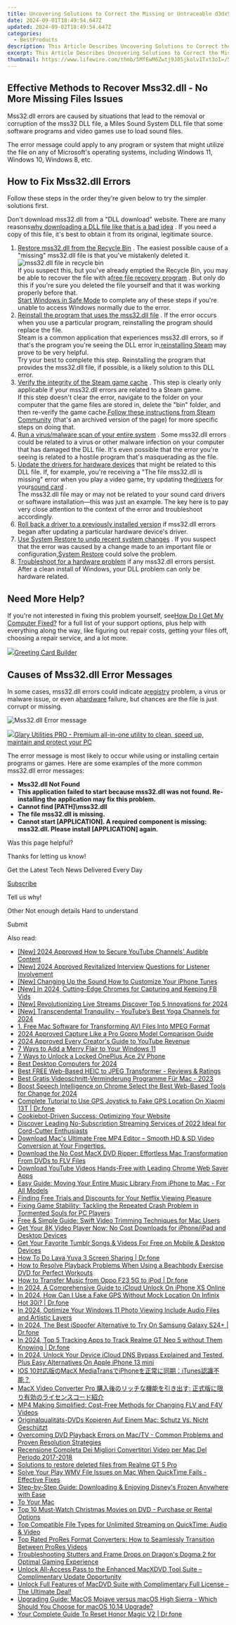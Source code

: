 ```yaml
---
title: Uncovering Solutions to Correct the Missing or Untraceable d3dx9_24.dll File Issue
date: 2024-09-01T18:49:54.647Z
updated: 2024-09-02T18:49:54.647Z
categories:
  - BestProducts
description: This Article Describes Uncovering Solutions to Correct the Missing or Untraceable d3dx9_24.dll File Issue
excerpt: This Article Describes Uncovering Solutions to Correct the Missing or Untraceable d3dx9_24.dll File Issue
thumbnail: https://www.lifewire.com/thmb/5MfEwM6Zwtj9J05jkolv1Txt3oI=/540x405/filters:no_upscale():max_bytes(150000):strip_icc():format(webp)/d3dx9_24-dll-error-message-a72e26e96946429abb7c821f2763b399.png
---
```


## Effective Methods to Recover Mss32.dll - No More Missing Files Issues
 Mss32.dll errors are caused by situations that lead to the removal or corruption of the mss32 DLL file, a Miles Sound System DLL file that some software programs and video games use to load sound files.  

 The error message could apply to any program or system that might utilize the file on any of Microsoft's operating systems, including Windows 11, Windows 10, Windows 8, etc.

## How to Fix Mss32.dll Errors

 Follow these steps in the order they're given below to try the simpler solutions first.

 Don't download mss32.dll from a "DLL download" website. There are many reasons[why downloading a DLL file like that is a bad idea](https://www.lifewire.com/important-reasons-not-to-download-dll-files-2624455) . If you need a copy of this file, it's best to obtain it from its original, legitimate source.

1. [Restore mss32.dll from the Recycle Bin](https://www.lifewire.com/how-to-restore-deleted-files-from-the-recycle-bin-2624515) . The easiest possible cause of a "missing" mss32.dll file is that you've mistakenly deleted it.  
![mss32.dll file in recycle bin](https://www.lifewire.com/thmb/BFreI6joymY1ydAOY-pM5YboEAU=/1500x0/filters:no_upscale():max_bytes(150000):strip_icc():format(webp)/mss32-dll-recycle-bin-restore-dcd0746c1f1a444c8cc4ca0999ab2820.png)  
 If you suspect this, but you've already emptied the Recycle Bin, you may be able to recover the file with a[free file recovery program](https://www.lifewire.com/free-data-recovery-software-tools-2622893) . But only do this if you're sure you deleted the file yourself and that it was working properly before that.  
[Start Windows in Safe Mode](https://www.lifewire.com/how-do-i-start-windows-in-safe-mode-2624480) to complete any of these steps if you're unable to access Windows normally due to the error.
2. [Reinstall the program that uses the mss32.dll file](https://www.lifewire.com/what-is-the-proper-way-to-reinstall-a-software-program-2624478) . If the error occurs when you use a particular program, reinstalling the program should replace the file.  
 Steam is a common application that experiences mss32.dll errors, so if that's the program you're seeing the DLL error in,[reinstalling Steam](https://store.steampowered.com/about/) may prove to be very helpful.  
 Try your best to complete this step. Reinstalling the program that provides the mss32.dll file, if possible, is a likely solution to this DLL error.
3. [Verify the integrity of the Steam game cache](https://help.steampowered.com/en/faqs/view/0C48-FCBD-DA71-93EB) . This step is clearly only applicable if your mss32.dll errors are related to a Steam game.  
 If this step doesn't clear the error, navigate to the folder on your computer that the game files are stored in, delete the "bin" folder, and then re-verify the game cache.[Follow these instructions from Steam Community](https://web.archive.org/web/20170603075515/http://forums.steampowered.com/forums/showpost.php?p=33249463&postcount=8) (that's an archived version of the page) for more specific steps on doing that.
4. [Run a virus/malware scan of your entire system](https://www.lifewire.com/properly-scan-your-computer-for-viruses-and-other-malware-2624526) . Some mss32.dll errors could be related to a virus or other malware infection on your computer that has damaged the DLL file. It's even possible that the error you're seeing is related to a hostile program that's masquerading as the file.
5. [Update the drivers for hardware devices](https://www.lifewire.com/how-to-update-drivers-in-windows-2619214) that might be related to this DLL file. If, for example, you're receiving a "The file mss32.dll is missing" error when you play a video game, try updating the[drivers](https://www.lifewire.com/what-is-a-device-driver-2625796) for your[sound card](https://www.lifewire.com/what-is-a-sound-card-2618160) .  
 The mss32.dll file may or may not be related to your sound card drivers or software installation—this was just an example. The key here is to pay very close attention to the context of the error and troubleshoot accordingly.
6. [Roll back a driver to a previously installed version](https://www.lifewire.com/how-to-roll-back-a-driver-in-windows-2619217) if mss32.dll errors began after updating a particular hardware device's driver.
7. [Use System Restore to undo recent system changes](https://www.lifewire.com/how-to-use-system-restore-in-windows-2626131) . If you suspect that the error was caused by a change made to an important file or configuration,[System Restore](https://www.lifewire.com/what-is-system-restore-2626022) could solve the problem.
8. [Troubleshoot for a hardware problem](https://www.lifewire.com/fix-a-dll-issue-caused-by-a-hardware-problem-2624493) if any mss32.dll errors persist. After a clean install of Windows, your DLL problem can only be hardware related.

## Need More Help?

 If you're not interested in fixing this problem yourself, see[How Do I Get My Computer Fixed?](https://www.lifewire.com/how-do-i-get-my-computer-fixed-2625167) for a full list of your support options, plus help with everything along the way, like figuring out repair costs, getting your files off, choosing a repair service, and a lot more.

<!-- affiliate ads begin -->
<a href="https://secure.2checkout.com/order/checkout.php?PRODS=2067133&QTY=1&AFFILIATE=108875&CART=1"><img src="https://www.pearlmountainsoft.com/n_img/product/gcb/banScrn.jpg" border="0">Greeting Card Builder</a>
<!-- affiliate ads end -->
## Causes of Mss32.dll Error Messages

 In some cases, mss32.dll errors could indicate a[registry](https://www.lifewire.com/windows-registry-2625992) problem, a virus or malware issue, or even a[hardware](https://www.lifewire.com/computer-hardware-2625895) failure, but chances are the file is just corrupt or missing.

![Mss32.dll Error message](https://www.lifewire.com/thmb/OL_mbrfUYV_adlrPse0_MhgqeOI=/1500x0/filters:no_upscale():max_bytes(150000):strip_icc():format(webp)/mss32-dll-error-58bed2ee3df78c353cdaa5b4.png)

<!-- affiliate ads begin -->
<a href="https://order.glarysoft.com/order/checkout.php?PRODS=4535075&QTY=1&AFFILIATE=108875&CART=1"><img src="https://secure.avangate.com/images/merchant/6734fa703f6633ab896eecbdfad8953a/products/GU-500_672.png" border="0">Glary Utilities PRO -  Premium all-in-one utility to clean, speed up, maintain and protect your PC</a>
<!-- affiliate ads end -->
 The error message is most likely to occur while using or installing certain programs or games. Here are some examples of the more common mss32.dll error messages:

* **Mss32.dll Not Found**
* **This application failed to start because mss32.dll was not found. Re-installing the application may fix this problem.**
* **Cannot find \[PATH\]\\mss32.dll**
* **The file mss32.dll is missing.**
* **Cannot start \[APPLICATION\]. A required component is missing: mss32.dll. Please install \[APPLICATION\] again.**

Was this page helpful?

Thanks for letting us know!

 Get the Latest Tech News Delivered Every Day

[Subscribe](https://www.lifewire.com/#)

Tell us why!

 Other  Not enough details  Hard to understand

 Submit

<ins class="adsbygoogle"
     style="display:block"
     data-ad-format="autorelaxed"
     data-ad-client="ca-pub-7571918770474297"
     data-ad-slot="1223367746"></ins>



<ins class="adsbygoogle"
     style="display:block"
     data-ad-client="ca-pub-7571918770474297"
     data-ad-slot="8358498916"
     data-ad-format="auto"
     data-full-width-responsive="true"></ins>

<span class="atpl-alsoreadstyle">Also read:</span>
<div><ul>
<li><a href="https://eaxpv-info.techidaily.com/new-2024-approved-how-to-secure-youtube-channels-audible-content/"><u>[New] 2024 Approved  How to Secure YouTube Channels' Audible Content</u></a></li>
<li><a href="https://fox-info.techidaily.com/new-2024-approved-revitalized-interview-questions-for-listener-involvement/"><u>[New] 2024 Approved  Revitalized Interview Questions for Listener Involvement</u></a></li>
<li><a href="https://extra-tips.techidaily.com/new-changing-up-the-sound-how-to-customize-your-iphone-tunes/"><u>[New] Changing Up the Sound  How to Customize Your iPhone Tunes</u></a></li>
<li><a href="https://facebook-video-recording.techidaily.com/new-in-2024-cutting-edge-chromes-for-capturing-and-keeping-fb-vids/"><u>[New] In 2024, Cutting-Edge Chromes for Capturing and Keeping FB Vids</u></a></li>
<li><a href="https://video-capture.techidaily.com/new-revolutionizing-live-streams-discover-top-5-innovations-for-2024/"><u>[New] Revolutionizing Live Streams  Discover Top 5 Innovations for 2024</u></a></li>
<li><a href="https://youtube-docs.techidaily.com/ranscendental-tranquility-youtubes-best-yoga-channels-for-2024/"><u>[New] Transcendental Tranquility – YouTube’s Best Yoga Channels for 2024</u></a></li>
<li><a href="https://techtrends.techidaily.com/1-free-mac-software-for-transforming-avi-files-into-mpeg-format/"><u>1. Free Mac Software for Transforming AVI Files Into MPEG Format</u></a></li>
<li><a href="https://extra-information.techidaily.com/2024-approved-capture-like-a-pro-gopro-model-comparison-guide/"><u>2024 Approved  Capture Like a Pro  Gopro Model Comparison Guide</u></a></li>
<li><a href="https://youtube-clips.techidaily.com/2024-approved-every-creators-guide-to-youtube-revenue/"><u>2024 Approved  Every Creator's Guide to YouTube Revenue</u></a></li>
<li><a href="https://win11.techidaily.com/7-ways-to-add-a-merry-flair-to-your-windows-11/"><u>7 Ways to Add a Merry Flair to Your Windows 11</u></a></li>
<li><a href="https://easy-unlock-android.techidaily.com/7-ways-to-unlock-a-locked-oneplus-ace-2v-phone-by-drfone-android/"><u>7 Ways to Unlock a Locked OnePlus Ace 2V Phone</u></a></li>
<li><a href="https://fox-helps.techidaily.com/best-desktop-computers-for-2024/"><u>Best Desktop Computers for 2024</u></a></li>
<li><a href="https://techtrends.techidaily.com/best-free-web-based-heic-to-jpeg-transformer-reviews-and-ratings/"><u>Best FREE Web-Based HEIC to JPEG Transformer - Reviews & Ratings</u></a></li>
<li><a href="https://techtrends.techidaily.com/best-gratis-videoschnitt-verminderung-programme-fur-mac-2023/"><u>Best Gratis Videoschnitt-Verminderung Programme Für Mac - 2023</u></a></li>
<li><a href="https://extra-lessons.techidaily.com/boost-speech-intelligence-on-chrome-select-the-best-web-based-tools-for-change-for-2024/"><u>Boost Speech Intelligence on Chrome  Select the Best Web-Based Tools for Change for 2024</u></a></li>
<li><a href="https://fake-location.techidaily.com/complete-tutorial-to-use-gps-joystick-to-fake-gps-location-on-xiaomi-13t-drfone-by-drfone-virtual-android/"><u>Complete Tutorial to Use GPS Joystick to Fake GPS Location On Xiaomi 13T | Dr.fone</u></a></li>
<li><a href="https://data-safeguard.techidaily.com/cookiebot-driven-success-optimizing-your-website/"><u>Cookiebot-Driven Success: Optimizing Your Website</u></a></li>
<li><a href="https://techtrends.techidaily.com/discover-leading-no-subscription-streaming-services-of-2022-ideal-for-cord-cutter-enthusiasts/"><u>Discover Leading No-Subscription Streaming Services of 2022 Ideal for Cord-Cutter Enthusiasts</u></a></li>
<li><a href="https://techtrends.techidaily.com/download-macs-ultimate-free-mp4-editor-smooth-hd-and-sd-video-conversion-at-your-fingertips/"><u>Download Mac's Ultimate Free MP4 Editor – Smooth HD & SD Video Conversion at Your Fingertips.</u></a></li>
<li><a href="https://techtrends.techidaily.com/download-the-no-cost-macx-dvd-ripper-effortless-mac-transformation-from-dvds-to-flv-files/"><u>Download the No Cost MacX DVD Ripper: Effortless Mac Transformation From DVDs to FLV Files</u></a></li>
<li><a href="https://techtrends.techidaily.com/download-youtube-videos-hands-free-with-leading-chrome-web-saver-apps/"><u>Download YouTube Videos Hands-Free with Leading Chrome Web Saver Apps</u></a></li>
<li><a href="https://techtrends.techidaily.com/easy-guide-moving-your-entire-music-library-from-iphone-to-mac-for-all-models/"><u>Easy Guide: Moving Your Entire Music Library From iPhone to Mac - For All Models</u></a></li>
<li><a href="https://tech-recovery.techidaily.com/finding-free-trials-and-discounts-for-your-netflix-viewing-pleasure/"><u>Finding Free Trials and Discounts for Your Netflix Viewing Pleasure</u></a></li>
<li><a href="https://win-able.techidaily.com/fixing-game-stability-tackling-the-repeated-crash-problem-in-tormented-souls-for-pc-players/"><u>Fixing Game Stability: Tackling the Repeated Crash Problem in Tormented Souls for PC Players</u></a></li>
<li><a href="https://techtrends.techidaily.com/free-and-simple-guide-swift-video-trimming-techniques-for-mac-users/"><u>Free & Simple Guide: Swift Video Trimming Techniques for Mac Users</u></a></li>
<li><a href="https://techtrends.techidaily.com/get-your-8k-video-player-now-no-cost-downloads-for-iphoneipad-and-desktop-devices/"><u>Get Your 8K Video Player Now: No Cost Downloads for iPhone/iPad and Desktop Devices</u></a></li>
<li><a href="https://techtrends.techidaily.com/get-your-favorite-tumblr-songs-and-videos-for-free-on-mobile-and-desktop-devices/"><u>Get Your Favorite Tumblr Songs & Videos For Free on Mobile & Desktop Devices</u></a></li>
<li><a href="https://screen-mirror.techidaily.com/how-to-do-lava-yuva-3-screen-sharing-drfone-by-drfone-android/"><u>How To Do Lava Yuva 3 Screen Sharing | Dr.fone</u></a></li>
<li><a href="https://techtrends.techidaily.com/how-to-resolve-playback-problems-when-using-a-beachbody-exercise-dvd-for-perfect-workouts/"><u>How to Resolve Playback Problems When Using a Beachbody Exercise DVD for Perfect Workouts</u></a></li>
<li><a href="https://android-transfer.techidaily.com/how-to-transfer-music-from-oppo-f23-5g-to-ipod-drfone-by-drfone-transfer-from-android-transfer-from-android/"><u>How to Transfer Music from Oppo F23 5G to iPod | Dr.fone</u></a></li>
<li><a href="https://activate-lock.techidaily.com/in-2024-a-comprehensive-guide-to-icloud-unlock-on-iphone-xs-online-by-drfone-ios/"><u>In 2024, A Comprehensive Guide to iCloud Unlock On iPhone XS Online</u></a></li>
<li><a href="https://review-topics.techidaily.com/in-2024-how-can-i-use-a-fake-gps-without-mock-location-on-infinix-hot-30i-drfone-by-drfone-virtual-android/"><u>In 2024, How Can I Use a Fake GPS Without Mock Location On Infinix Hot 30i? | Dr.fone</u></a></li>
<li><a href="https://extra-support.techidaily.com/in-2024-optimize-your-windows-11-photo-viewing-include-audio-files-and-artistic-layers/"><u>In 2024, Optimize Your Windows 11 Photo Viewing  Include Audio Files and Artistic Layers</u></a></li>
<li><a href="https://change-location.techidaily.com/in-2024-the-best-ispoofer-alternative-to-try-on-samsung-galaxy-s24plus-drfone-by-drfone-virtual-android/"><u>In 2024, The Best iSpoofer Alternative to Try On Samsung Galaxy S24+ | Dr.fone</u></a></li>
<li><a href="https://android-location-track.techidaily.com/in-2024-top-5-tracking-apps-to-track-realme-gt-neo-5-without-them-knowing-drfone-by-drfone-virtual-android/"><u>In 2024, Top 5 Tracking Apps to Track Realme GT Neo 5 without Them Knowing | Dr.fone</u></a></li>
<li><a href="https://activate-lock.techidaily.com/in-2024-unlock-your-device-icloud-dns-bypass-explained-and-tested-plus-easy-alternatives-on-apple-iphone-13-mini-by-drfone-ios/"><u>In 2024, Unlock Your Device iCloud DNS Bypass Explained and Tested, Plus Easy Alternatives On Apple iPhone 13 mini</u></a></li>
<li><a href="https://techtrends.techidaily.com/ios-10macx-mediatransiphoneitunes/"><u>IOS 10対応版のMacX MediaTransでiPhoneを正常に同期：iTunes認識不能？</u></a></li>
<li><a href="https://techtrends.techidaily.com/1724766838303-macx-video-converter-pro/"><u>MacX Video Converter Pro 購入後のリッチな機能を引き出す: 正式版に限り有効のライセンスコード紹介</u></a></li>
<li><a href="https://techtrends.techidaily.com/mp4-making-simplified-cost-free-methods-for-changing-flv-and-f4v-videos/"><u>MP4 Making Simplified: Cost-Free Methods for Changing FLV and F4V Videos</u></a></li>
<li><a href="https://techtrends.techidaily.com/originalqualitats-dvds-kopieren-auf-einem-mac-schutz-vs-nicht-geschutzt/"><u>Originalqualitäts-DVDs Kopieren Auf Einem Mac: Schutz Vs. Nicht Geschützt</u></a></li>
<li><a href="https://techtrends.techidaily.com/overcoming-dvd-playback-errors-on-mactv-common-problems-and-proven-resolution-strategies/"><u>Overcoming DVD Playback Errors on Mac/TV - Common Problems and Proven Resolution Strategies</u></a></li>
<li><a href="https://techtrends.techidaily.com/recensione-completa-dei-migliori-convertitori-video-per-mac-del-periodo-2017-2018/"><u>Recensione Completa Dei Migliori Convertitori Video per Mac Del Periodo 2017-2018</u></a></li>
<li><a href="https://techidaily.com/solutions-to-restore-deleted-files-from-realme-gt-5-pro-by-fonelab-android-recover-data/"><u>Solutions to restore deleted files from Realme GT 5 Pro</u></a></li>
<li><a href="https://techtrends.techidaily.com/solve-your-play-wmv-file-issues-on-mac-when-quicktime-fails-effective-fixes/"><u>Solve Your Play WMV File Issues on Mac When QuickTime Fails - Effective Fixes</u></a></li>
<li><a href="https://techtrends.techidaily.com/step-by-step-guide-downloading-and-enjoying-disneys-frozen-anywhere-with-ease/"><u>Step-by-Step Guide: Downloading & Enjoying Disney's Frozen Anywhere with Ease</u></a></li>
<li><a href="https://techtrends.techidaily.com/to-your-mac/"><u>To Your Mac</u></a></li>
<li><a href="https://techtrends.techidaily.com/top-10-must-watch-christmas-movies-on-dvd-purchase-or-rental-options/"><u>Top 10 Must-Watch Christmas Movies on DVD - Purchase or Rental Options</u></a></li>
<li><a href="https://techtrends.techidaily.com/top-compatible-file-types-for-unlimited-streaming-on-quicktime-audio-and-video/"><u>Top Compatible File Types for Unlimited Streaming on QuickTime: Audio & Video</u></a></li>
<li><a href="https://techtrends.techidaily.com/top-rated-prores-format-converters-how-to-seamlessly-transition-between-prores-videos/"><u>Top Rated ProRes Format Converters: How to Seamlessly Transition Between ProRes Videos</u></a></li>
<li><a href="https://program-issues.techidaily.com/troubleshooting-stutters-and-frame-drops-on-dragons-dogma-2-for-optimal-gaming-experience/"><u>Troubleshooting Stutters and Frame Drops on Dragon's Dogma 2 for Optimal Gaming Experience</u></a></li>
<li><a href="https://techtrends.techidaily.com/unlock-all-access-pass-to-the-enhanced-macxdvd-tool-suite-complimentary-update-opportunity/"><u>Unlock All-Access Pass to the Enhanced MacXDVD Tool Suite – Complimentary Update Opportunity</u></a></li>
<li><a href="https://techtrends.techidaily.com/unlock-full-features-of-macdvd-suite-with-complimentary-full-license-the-ultimate-deal/"><u>Unlock Full Features of MacDVD Suite with Complimentary Full License – The Ultimate Deal!</u></a></li>
<li><a href="https://techtrends.techidaily.com/upgrading-guide-macos-mojave-versus-macos-high-sierra-which-should-you-choose-for-macos-1014-upgrade/"><u>Upgrading Guide: MacOS Mojave versus macOS High Sierra - Which Should You Choose for macOS 10.14 Upgrade?</u></a></li>
<li><a href="https://techidaily.com/your-complete-guide-to-reset-honor-magic-v2-drfone-by-drfone-reset-android-reset-android/"><u>Your Complete Guide To Reset Honor Magic V2 | Dr.fone</u></a></li>
</ul></div>
